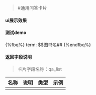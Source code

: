 >#通用问答卡片

#### ui展示效果
#### 测试demo
{%fbq%}
term:  $$图书名##
{%endfbq%}
#### 返回字段说明
>卡片字段名称：qa_list

|名称|说明|类型|示例|
|:---|:---|:----|:---|
|||||


